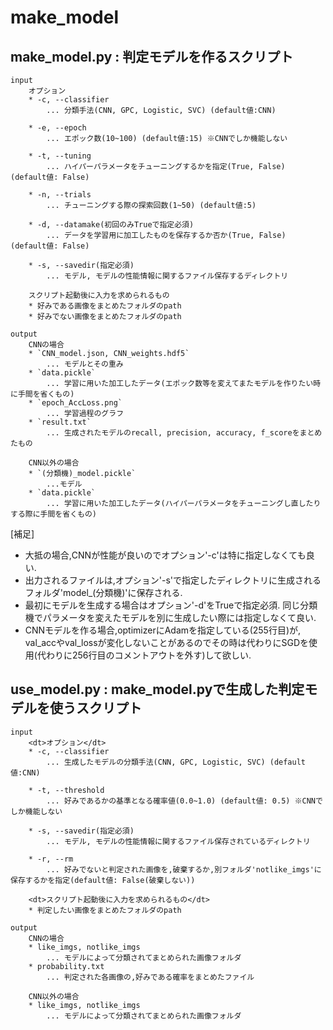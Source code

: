# make_model
## make_model.py : 判定モデルを作るスクリプト
    input 
        オプション
        * -c, --classifier
            ... 分類手法(CNN, GPC, Logistic, SVC) (default値:CNN)

        * -e, --epoch
            ... エポック数(10~100) (default値:15) ※CNNでしか機能しない

        * -t, --tuning
            ... ハイパーパラメータをチューニングするかを指定(True, False) (default値: False)

        * -n, --trials
            ... チューニングする際の探索回数(1~50) (default値:5)

        * -d, --datamake(初回のみTrueで指定必須)
            ... データを学習用に加工したものを保存するか否か(True, False) (default値: False)

        * -s, --savedir(指定必須)
            ... モデル, モデルの性能情報に関するファイル保存するディレクトリ

        スクリプト起動後に入力を求められるもの
        * 好みである画像をまとめたフォルダのpath
        * 好みでない画像をまとめたフォルダのpath

    output
        CNNの場合
        * `CNN_model.json, CNN_weights.hdf5`
            ... モデルとその重み
        * `data.pickle`
            ... 学習に用いた加工したデータ(エポック数等を変えてまたモデルを作りたい時に手間を省くもの)
        * `epoch_AccLoss.png`
            ... 学習過程のグラフ
        * `result.txt`
            ... 生成されたモデルのrecall, precision, accuracy, f_scoreをまとめたもの

        CNN以外の場合
        * `(分類機)_model.pickle`
            ...モデル
        * `data.pickle`
            ... 学習に用いた加工したデータ(ハイパーパラメータをチューニングし直したりする際に手間を省くもの)

[補足]
* 大抵の場合,CNNが性能が良いのでオプション'-c'は特に指定しなくても良い.
* 出力されるファイルは,オプション'-s'で指定したディレクトリに生成されるフォルダ'model_(分類機)'に保存される.
* 最初にモデルを生成する場合はオプション'-d'をTrueで指定必須. 同じ分類機でパラメータを変えたモデルを別に生成したい際には指定しなくて良い.
* CNNモデルを作る場合,optimizerにAdamを指定している(255行目)が, val_accやval_lossが変化しないことがあるのでその時は代わりにSGDを使用(代わりに256行目のコメントアウトを外す)して欲しい.

## use_model.py : make_model.pyで生成した判定モデルを使うスクリプト
    input
        <dt>オプション</dt>
        * -c, --classifier
            ... 生成したモデルの分類手法(CNN, GPC, Logistic, SVC) (default値:CNN)

        * -t, --threshold
            ... 好みであるかの基準となる確率値(0.0~1.0) (default値: 0.5) ※CNNでしか機能しない

        * -s, --savedir(指定必須)
            ... モデル, モデルの性能情報に関するファイル保存されているディレクトリ

        * -r, --rm
            ... 好みでないと判定された画像を,破棄するか,別フォルダ'notlike_imgs'に保存するかを指定(default値: False(破棄しない))

        <dt>スクリプト起動後に入力を求められるもの</dt>
        * 判定したい画像をまとめたフォルダのpath

    output
        CNNの場合
        * like_imgs, notlike_imgs
            ... モデルによって分類されてまとめられた画像フォルダ
        * probability.txt
            ... 判定された各画像の,好みである確率をまとめたファイル

        CNN以外の場合
        * like_imgs, notlike_imgs
            ... モデルによって分類されてまとめられた画像フォルダ
